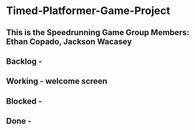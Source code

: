 # Timed-Platformer-Game-Project
This is the Speedrunning Game
Group Members: Ethan Copado, Jackson Wacasey
--------------------------------------------------------------------------------------
Backlog - 
--------------------------------------------------------------------------------------
Working - welcome screen
--------------------------------------------------------------------------------------
Blocked - 
--------------------------------------------------------------------------------------
Done - 
--------------------------------------------------------------------------------------
